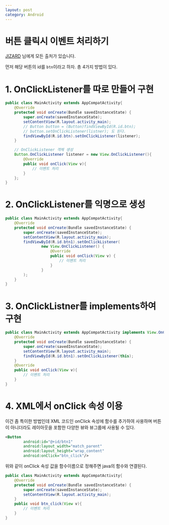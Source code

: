 ```yaml
---
layout: post
category: Android
---
```


# 버튼 클릭시 이벤트 처리하기

[JIZARD](http://jizard.tistory.com/9) 님에게 모든 출처가 있습니다.

먼저 해당 버튼의 id를 `btn`이라고 하자. 총 4가지 방법이 있다.

# 1. OnClickListener를 따로 만들어 구현

```java
public class MainActivity extends AppCompatActivity{
    @Override
    protected void onCreate(Bundle savedInstanceState) {
        super.onCreate(savedInstanceState);
        setContentView(R.layout.activity_main);
        // Button button = (Button)findViewById(R.id.btn);
        // button.setOnClickListener(listner); 도 된다.
        findViewById(R.id.btn).setOnClickListener(listener);
    }

    // OnClickListener 객체 생성
    Button.OnClickListener listener = new View.OnClickListener(){
        @Override
        public void onClick(View v){
            // 이벤트 처리
        }
    };
}
```

# 2. OnClickListener를 익명으로 생성

```java
public class MainActivity extends AppCompatActivity{
    @Override
    protected void onCreate(Bundle savedInstanceState) {
        super.onCreate(savedInstanceState);
        setContentView(R.layout.activity_main);
        findViewById(R.id.btn1).setOnClickListener(
                new View.OnClickListener() {
                    @Override
                    public void onClick(View v) {
                        // 이벤트 처리
                    }
                }
        );
    }
}
```

# 3. OnClickListner를 implements하여 구현

```java
public class MainActivity extends AppCompatActivity implements View.OnClickListener{
    @Override
    protected void onCreate(Bundle savedInstanceState) {
        super.onCreate(savedInstanceState);
        setContentView(R.layout.activity_main);
        findViewById(R.id.btn1).setOnClickListener(this);
    }
    @Override
    public void onClick(View v){
        // 이벤트 처리
    }
}
```

# 4. XML에서 onClick 속성 이용

이건 좀 특이한 방법인데 XML 코드인 onClick 속성에 함수를 추가하여 사용하며 버튼이 아니더라도 레이아웃을 포함한 다양한 뷰와 뷰그룹에 사용될 수 있다.

```xml
<Button
        android:id="@+id/btn1"
        android:layout_width="match_parent"
        android:layout_height="wrap_content"
        android:onClick="btn_click"/>
```

위와 같이 onClick 속성 값을 함수이름으로 정해주면 java의 함수와 연결된다.

```java
public class MainActivity extends AppCompatActivity{
    @Override
    protected void onCreate(Bundle savedInstanceState) {
        super.onCreate(savedInstanceState);
        setContentView(R.layout.activity_main);
    }
    public void btn_click(View v){
        // 이벤트 처리
    }
}
```
